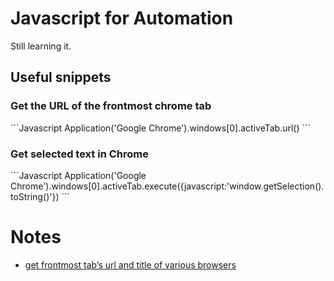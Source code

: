 # Javascript for Automation
Still learning it.

## Useful snippets
### Get the URL of the frontmost chrome tab
\`\`\`Javascript
Application('Google Chrome').windows[0].activeTab.url()
\`\`\`

### Get selected text in Chrome
\`\`\`Javascript
Application('Google Chrome').windows[0].activeTab.execute({javascript:'window.getSelection().toString()'})
\`\`\`

# Notes
- [get frontmost tab’s url and title of various browsers](https://www.alfredforum.com/topic/2013-how-to-get-frontmost-tab%E2%80%99s-url-and-title-of-various-browsers/)